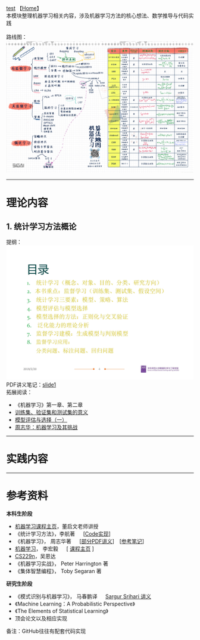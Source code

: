 [test](感知机.pdf)
【[Home](https://simplelp.github.io/)】     
本模块整理机器学习相关内容，涉及机器学习方法的核心想法、数学推导与代码实践   
<br>
路线图：
![Road](road.jpg)

-------------------------------------------------

# 理论内容
## 1. 统计学习方法概论
提纲：<br>
![slide1_catalog](slide1_catalog.jpg) <br>
PDF讲义笔记：[slide1](slide1.pdf) <br>
拓展阅读：             
- 《机器学习》第一章、第二章
- [训练集、验证集和测试集的意义](https://kexue.fm/archives/4638)
- [模型评估与选择（一）](https://blog.csdn.net/u012587024/article/details/82021739)
- [周志华：机器学习及其挑战](http://ishare.iask.sina.com.cn/f/avsoreKjshK.html)


------------------------------------------------

# 实践内容



--------------------------------------------------

# 参考资料
**本科生阶段**
- [机器学习课程主页](http://58.198.176.86/qwdong/machinelearning/)，董启文老师讲授         
- 《统计学习方法》，李航著 &emsp; [[Code实现](https://github.com/Dod-o/Statistical-Learning-Method_Code)]       
- 《机器学习》， 周志华著 &emsp; [[部分PDF讲义](https://pan.baidu.com/s/1qYRMLvY#list/path=%2Fsharelink3323281866-216949872296924%2FMachine_Learning_Zhihua_Zhou&parentPath=%2Fsharelink3323281866-216949872296924)]&emsp;[[参考笔记](https://github.com/Vay-keen/Machine-learning-learning-notes)]        
- [机器学习](https://www.bilibili.com/video/av10590361?from=search&seid=3689001450384077781)， 李宏毅 &emsp;  [ [课程主页](http://speech.ee.ntu.edu.tw/~tlkagk/courses_ML17_2.html) ]    
- [CS229n](http://cs229.stanford.edu/syllabus.html)，吴恩达
- 《机器学习实战》， Peter Harrington 著  
- 《集体智慧编程》， Toby Segaran 著

**研究生阶段**
- 《模式识别与机器学习》， 马春鹏译 &emsp; [Sargur Srihari 讲义](https://cedar.buffalo.edu/~srihari/CSE574/?utm_source=wechat_session&utm_medium=social&utm_oi=844207196790202368)       
- 《Machine Learning：A Probabilistic Perspective》 
- 《The Elements of Statistical Learning》
- 顶会论文以及相应实现 


备注：GitHub往往有配套代码实现
